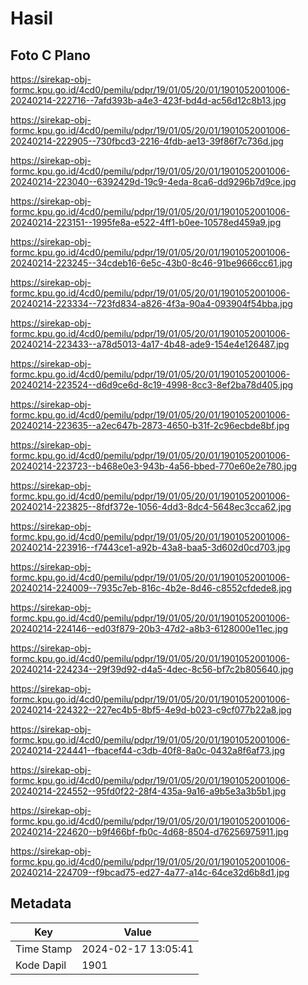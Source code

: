 # Hasil

## Foto C Plano

https://sirekap-obj-formc.kpu.go.id/4cd0/pemilu/pdpr/19/01/05/20/01/1901052001006-20240214-222716--7afd393b-a4e3-423f-bd4d-ac56d12c8b13.jpg

https://sirekap-obj-formc.kpu.go.id/4cd0/pemilu/pdpr/19/01/05/20/01/1901052001006-20240214-222905--730fbcd3-2216-4fdb-ae13-39f86f7c736d.jpg

https://sirekap-obj-formc.kpu.go.id/4cd0/pemilu/pdpr/19/01/05/20/01/1901052001006-20240214-223040--6392429d-19c9-4eda-8ca6-dd9296b7d9ce.jpg

https://sirekap-obj-formc.kpu.go.id/4cd0/pemilu/pdpr/19/01/05/20/01/1901052001006-20240214-223151--1995fe8a-e522-4ff1-b0ee-10578ed459a9.jpg

https://sirekap-obj-formc.kpu.go.id/4cd0/pemilu/pdpr/19/01/05/20/01/1901052001006-20240214-223245--34cdeb16-6e5c-43b0-8c46-91be9666cc61.jpg

https://sirekap-obj-formc.kpu.go.id/4cd0/pemilu/pdpr/19/01/05/20/01/1901052001006-20240214-223334--723fd834-a826-4f3a-90a4-093904f54bba.jpg

https://sirekap-obj-formc.kpu.go.id/4cd0/pemilu/pdpr/19/01/05/20/01/1901052001006-20240214-223433--a78d5013-4a17-4b48-ade9-154e4e126487.jpg

https://sirekap-obj-formc.kpu.go.id/4cd0/pemilu/pdpr/19/01/05/20/01/1901052001006-20240214-223524--d6d9ce6d-8c19-4998-8cc3-8ef2ba78d405.jpg

https://sirekap-obj-formc.kpu.go.id/4cd0/pemilu/pdpr/19/01/05/20/01/1901052001006-20240214-223635--a2ec647b-2873-4650-b31f-2c96ecbde8bf.jpg

https://sirekap-obj-formc.kpu.go.id/4cd0/pemilu/pdpr/19/01/05/20/01/1901052001006-20240214-223723--b468e0e3-943b-4a56-bbed-770e60e2e780.jpg

https://sirekap-obj-formc.kpu.go.id/4cd0/pemilu/pdpr/19/01/05/20/01/1901052001006-20240214-223825--8fdf372e-1056-4dd3-8dc4-5648ec3cca62.jpg

https://sirekap-obj-formc.kpu.go.id/4cd0/pemilu/pdpr/19/01/05/20/01/1901052001006-20240214-223916--f7443ce1-a92b-43a8-baa5-3d602d0cd703.jpg

https://sirekap-obj-formc.kpu.go.id/4cd0/pemilu/pdpr/19/01/05/20/01/1901052001006-20240214-224009--7935c7eb-816c-4b2e-8d46-c8552cfdede8.jpg

https://sirekap-obj-formc.kpu.go.id/4cd0/pemilu/pdpr/19/01/05/20/01/1901052001006-20240214-224146--ed03f879-20b3-47d2-a8b3-6128000e11ec.jpg

https://sirekap-obj-formc.kpu.go.id/4cd0/pemilu/pdpr/19/01/05/20/01/1901052001006-20240214-224234--29f39d92-d4a5-4dec-8c56-bf7c2b805640.jpg

https://sirekap-obj-formc.kpu.go.id/4cd0/pemilu/pdpr/19/01/05/20/01/1901052001006-20240214-224322--227ec4b5-8bf5-4e9d-b023-c9cf077b22a8.jpg

https://sirekap-obj-formc.kpu.go.id/4cd0/pemilu/pdpr/19/01/05/20/01/1901052001006-20240214-224441--fbacef44-c3db-40f8-8a0c-0432a8f6af73.jpg

https://sirekap-obj-formc.kpu.go.id/4cd0/pemilu/pdpr/19/01/05/20/01/1901052001006-20240214-224552--95fd0f22-28f4-435a-9a16-a9b5e3a3b5b1.jpg

https://sirekap-obj-formc.kpu.go.id/4cd0/pemilu/pdpr/19/01/05/20/01/1901052001006-20240214-224620--b9f466bf-fb0c-4d68-8504-d76256975911.jpg

https://sirekap-obj-formc.kpu.go.id/4cd0/pemilu/pdpr/19/01/05/20/01/1901052001006-20240214-224709--f9bcad75-ed27-4a77-a14c-64ce32d6b8d1.jpg


## Metadata

| Key        | Value               |
| ---------- | ------------------- |
| Time Stamp | 2024-02-17 13:05:41 |
| Kode Dapil | 1901                |



